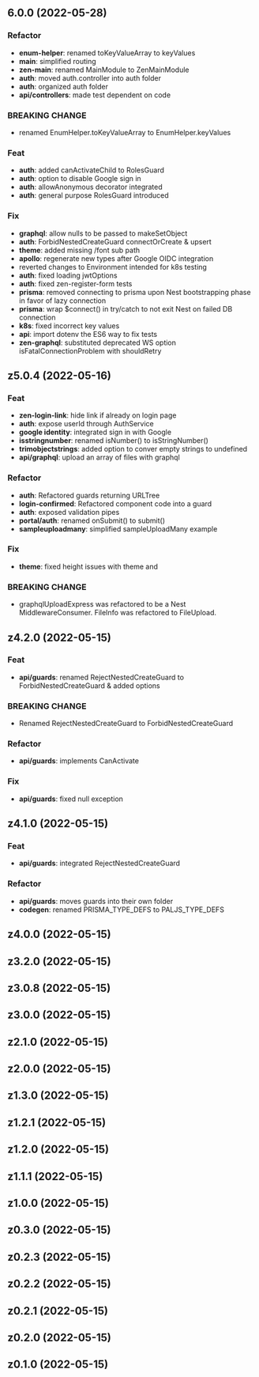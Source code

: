 ## 6.0.0 (2022-05-28)

### Refactor

- **enum-helper**: renamed toKeyValueArray to keyValues
- **main**: simplified routing
- **zen-main**: renamed MainModule to ZenMainModule
- **auth**: moved auth.controller into auth folder
- **auth**: organized auth folder
- **api/controllers**: made test dependent on code

### BREAKING CHANGE

- renamed EnumHelper.toKeyValueArray to EnumHelper.keyValues

### Feat

- **auth**: added canActivateChild to RolesGuard
- **auth**: option to disable Google sign in
- **auth**: allowAnonymous decorator integrated
- **auth**: general purpose RolesGuard introduced

### Fix

- **graphql**: allow nulls to be passed to makeSetObject
- **auth**: ForbidNestedCreateGuard connectOrCreate & upsert
- **theme**: added missing /font sub path
- **apollo**: regenerate new types after Google OIDC integration
- reverted changes to Environment intended for k8s testing
- **auth**: fixed loading jwtOptions
- **auth**: fixed zen-register-form tests
- **prisma**: removed connecting to prisma upon Nest bootstrapping phase in favor of lazy connection
- **prisma**: wrap $connect() in try/catch to not exit Nest on failed DB connection
- **k8s**: fixed incorrect key values
- **api**: import dotenv the ES6 way to fix tests
- **zen-graphql**: substituted deprecated WS option isFatalConnectionProblem with shouldRetry

## z5.0.4 (2022-05-16)

### Feat

- **zen-login-link**: hide link if already on login page
- **auth**: expose userId through AuthService
- **google identity**: integrated sign in with Google
- **isstringnumber**: renamed isNumber() to isStringNumber()
- **trimobjectstrings**: added option to conver empty strings to undefined
- **api/graphql**: upload an array of files with graphql

### Refactor

- **auth**: Refactored guards returning URLTree
- **login-confirmed**: Refactored component code into a guard
- **auth**: exposed validation pipes
- **portal/auth**: renamed onSubmit() to submit()
- **sampleuploadmany**: simplified sampleUploadMany example

### Fix

- **theme**: fixed height issues with theme and <zen-layout>

### BREAKING CHANGE

- graphqlUploadExpress was refactored to be a Nest MiddlewareConsumer.  FileInfo was
refactored to FileUpload.

## z4.2.0 (2022-05-15)

### Feat

- **api/guards**: renamed RejectNestedCreateGuard to ForbidNestedCreateGuard & added options

### BREAKING CHANGE

- Renamed RejectNestedCreateGuard to ForbidNestedCreateGuard

### Refactor

- **api/guards**: implements CanActivate

### Fix

- **api/guards**: fixed null exception

## z4.1.0 (2022-05-15)

### Feat

- **api/guards**: integrated RejectNestedCreateGuard

### Refactor

- **api/guards**: moves guards into their own folder
- **codegen**: renamed PRISMA_TYPE_DEFS to PALJS_TYPE_DEFS

## z4.0.0 (2022-05-15)

## z3.2.0 (2022-05-15)

## z3.0.8 (2022-05-15)

## z3.0.0 (2022-05-15)

## z2.1.0 (2022-05-15)

## z2.0.0 (2022-05-15)

## z1.3.0 (2022-05-15)

## z1.2.1 (2022-05-15)

## z1.2.0 (2022-05-15)

## z1.1.1 (2022-05-15)

## z1.0.0 (2022-05-15)

## z0.3.0 (2022-05-15)

## z0.2.3 (2022-05-15)

## z0.2.2 (2022-05-15)

## z0.2.1 (2022-05-15)

## z0.2.0 (2022-05-15)

## z0.1.0 (2022-05-15)
